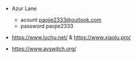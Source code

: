 - Azur Lane
    - acount    paojie2333@outlook.com
    - password  paojie2333
- https://www.luchu.net/ & https://www.xiaolu.pro/

- https://www.avswitch.org/